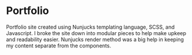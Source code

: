 # Portfolio

Portfolio site created using Nunjucks templating language, SCSS, and Javascript. I broke the site down into modular pieces to help make upkeep and readability easier. Nunjucks render method was a big help in keeping my content separate from the components.
